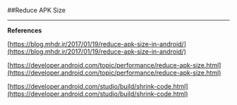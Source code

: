 ##Reduce APK Size


***

**References**

[https://blog.mhdr.ir/2017/01/19/reduce-apk-size-in-android/](https://blog.mhdr.ir/2017/01/19/reduce-apk-size-in-android/) 

[https://developer.android.com/topic/performance/reduce-apk-size.html](https://developer.android.com/topic/performance/reduce-apk-size.html) 

[https://developer.android.com/studio/build/shrink-code.html](https://developer.android.com/studio/build/shrink-code.html) 